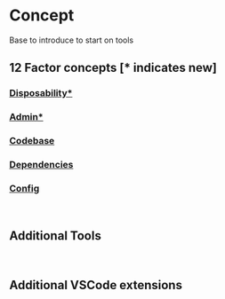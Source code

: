 # Concept
Base to introduce to start on tools

## 12 Factor concepts [* indicates new]

### [Disposability*](https://12factor.net/disposablility)
### [Admin*](https://12factor.net/admin)
### [Codebase](https://12factor.net/codebase)
### [Dependencies](https://12factor.net/dependencies)
### [Config](https://12factor.net/config)
<br/>

## Additional Tools

<br/>

## Additional VSCode extensions
<br/>

